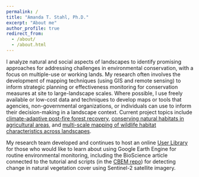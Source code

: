 ```yaml
---
permalink: /
title: "Amanda T. Stahl, Ph.D."
excerpt: "About me"
author_profile: true
redirect_from:
  - /about/
  - /about.html
---
```


I analyze natural and social aspects of landscapes to identify promising approaches for addressing challenges in environmental conservation, with a focus on multiple-use or working lands. My research often involves the development of mapping techniques (using GIS and remote sensing) to inform strategic planning or effectiveness monitoring for conservation measures at site to large-landscape scales. Where possible, I use freely available or low-cost data and techniques to develop maps or tools that agencies, non-governmental organizations, or individuals can use to inform their decision-making in a landscape context. Current project topics include <a href="https://environment.wsu.edu/post-fire-management/">climate-adaptive post-fire forest recovery</a>, <a href="https://ecologyandsociety.org/vol28/iss1/art42/">conserving natural habitats in agricultural areas</a>, and <a href="https://drive.google.com/file/d/1FRgmRMotmPzn6W5eKy9t6iyE7VvCn-pE/view?usp=drive_link">multi-scale mapping of wildlife habitat characteristics across landscapes</a>.

My research team developed and continues to host an online <a href="https://labs.wsu.edu/ecology/research-projects/cbem-user-library/">User Library</a> for those who would like to learn about using Google Earth Engine for routine environmental monitoring, including the BioScience article connected to the tutorial and scripts (in the <a href="https://github.com/ATStahl/CBEM">CBEM repo</a>) for detecting change in natural vegetation cover using Sentinel-2 satellite imagery.

